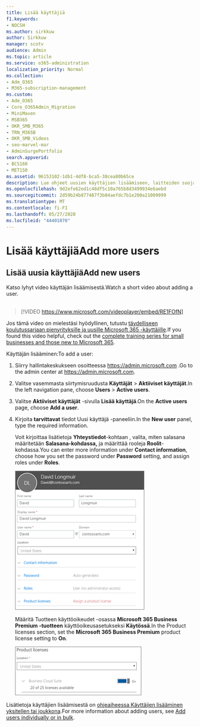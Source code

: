```yaml
---
title: Lisää käyttäjiä
f1.keywords:
- NOCSH
ms.author: sirkkuw
author: Sirkkuw
manager: scotv
audience: Admin
ms.topic: article
ms.service: o365-administration
localization_priority: Normal
ms.collection:
- Adm_O365
- M365-subscription-management
ms.custom:
- Adm_O365
- Core_O365Admin_Migration
- MiniMaven
- MSB365
- OKR_SMB_M365
- TRN_M365B
- OKR_SMB_Videos
- seo-marvel-mar
- AdminSurgePortfolio
search.appverid:
- BCS160
- MET150
ms.assetid: 96153102-1db1-4df8-bca5-38cea80b65ce
description: Lue ohjeet uusien käyttäjien lisäämiseen, laitteiden suojaamiseen ja roolien määrittämiseen Microsoft 365 Business Premiumissa.
ms.openlocfilehash: 9d2efe62ed1c48df5c10a765b8d3499934e6aebd
ms.sourcegitcommit: 2d59b24b877487f3b84aefdc7b1e200a21009999
ms.translationtype: MT
ms.contentlocale: fi-FI
ms.lasthandoff: 05/27/2020
ms.locfileid: "44401070"
---
```

# <a name="add-more-users"></a><span data-ttu-id="54262-103">Lisää käyttäjiä</span><span class="sxs-lookup"><span data-stu-id="54262-103">Add more users</span></span>

## <a name="add-new-users"></a><span data-ttu-id="54262-104">Lisää uusia käyttäjiä</span><span class="sxs-lookup"><span data-stu-id="54262-104">Add new users</span></span>

<span data-ttu-id="54262-105">Katso lyhyt video käyttäjän lisäämisestä.</span><span class="sxs-lookup"><span data-stu-id="54262-105">Watch a short video about adding a user.</span></span> <br><br>

> [!VIDEO https://www.microsoft.com/videoplayer/embed/RE1FOfN] 

<span data-ttu-id="54262-106">Jos tämä video on mielestäsi hyödyllinen, tutustu [täydelliseen koulutussarjaan pienyrityksille ja uusille Microsoft 365 -käyttäjille](https://support.office.com/article/6ab4bbcd-79cf-4000-a0bd-d42ce4d12816).</span><span class="sxs-lookup"><span data-stu-id="54262-106">If you found this video helpful, check out the [complete training series for small businesses and those new to Microsoft 365](https://support.office.com/article/6ab4bbcd-79cf-4000-a0bd-d42ce4d12816).</span></span>

<span data-ttu-id="54262-107">Käyttäjän lisääminen:</span><span class="sxs-lookup"><span data-stu-id="54262-107">To add a user:</span></span>

1. <span data-ttu-id="54262-108">Siirry hallintakeskukseen osoitteessa <a href="https://go.microsoft.com/fwlink/p/?linkid=837890" target="_blank">https://admin.microsoft.com</a> .</span><span class="sxs-lookup"><span data-stu-id="54262-108">Go to the admin center at <a href="https://go.microsoft.com/fwlink/p/?linkid=837890" target="_blank">https://admin.microsoft.com</a>.</span></span> 
2. <span data-ttu-id="54262-109">Valitse vasemmasta siirtymisruudusta **Käyttäjät** \> **Aktiiviset käyttäjät**.</span><span class="sxs-lookup"><span data-stu-id="54262-109">In the left navigation pane, choose **Users** \> **Active users**.</span></span>
3. <span data-ttu-id="54262-110">Valitse **Aktiiviset käyttäjät** -sivulla **Lisää käyttäjä**.</span><span class="sxs-lookup"><span data-stu-id="54262-110">On the **Active users** page, choose **Add a user**.</span></span>
4. <span data-ttu-id="54262-111">Kirjoita **tarvittavat** tiedot Uusi käyttäjä -paneeliin.</span><span class="sxs-lookup"><span data-stu-id="54262-111">In the **New user** panel, type the required information.</span></span> 
  
    <span data-ttu-id="54262-112">Voit kirjoittaa lisätietoja **Yhteystiedot**-kohtaan , valita, miten salasana määritetään **Salasana-kohdassa,** ja määrittää rooleja **Roolit**-kohdassa.</span><span class="sxs-lookup"><span data-stu-id="54262-112">You can enter more information under **Contact information**, choose how you set the password under **Password** setting, and assign roles under **Roles**.</span></span>
      
    ![Enter user information in the New user card](../media/f04d39ca-48be-4868-8330-8552a4754c8b.png)
      
    <span data-ttu-id="54262-114">Määritä Tuotteen käyttöoikeudet -osassa **Microsoft 365 Business Premium -tuotteen** käyttöoikeusasetukseksi **Käytössä**.</span><span class="sxs-lookup"><span data-stu-id="54262-114">In the Product licenses section, set the **Microsoft 365 Business Premium** product license setting to **On**.</span></span>
      
    ![Set the license setting to On position](../media/7404f7f7-93bc-44a3-9ffb-4208b5b17402.png)
  
<span data-ttu-id="54262-116">Lisätietoja käyttäjien lisäämisestä on [ohjeaiheessa Käyttäjien lisääminen yksitellen tai joukkona](https://docs.microsoft.com/office365/admin/add-users/add-users).</span><span class="sxs-lookup"><span data-stu-id="54262-116">For  more information about adding users, see [Add users individually or in bulk](https://docs.microsoft.com/office365/admin/add-users/add-users).</span></span>
  
